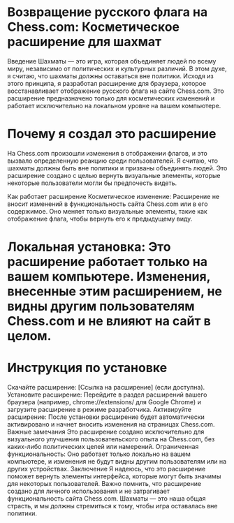 # Возвращение русского флага на Chess.com: Косметическое расширение для шахмат

Введение
Шахматы — это игра, которая объединяет людей по всему миру, независимо от политических и культурных различий. В этом духе, я считаю, что шахматы должны оставаться вне политики. Исходя из этого принципа, я разработал расширение для браузера, которое восстанавливает отображение русского флага на сайте Chess.com. Это расширение предназначено только для косметических изменений и работает исключительно на локальном уровне на вашем компьютере.

# Почему я создал это расширение
На Chess.com произошли изменения в отображении флагов, и это вызвало определенную реакцию среди пользователей. Я считаю, что шахматы должны быть вне политики и призваны объединять людей. Это расширение создано с целью вернуть визуальные элементы, которые некоторые пользователи могли бы предпочесть видеть.

Как работает расширение
Косметическое изменение: Расширение не вносит изменений в функциональность сайта Chess.com или в его содержимое. Оно меняет только визуальные элементы, такие как отображение флага, чтобы вернуть его к предыдущему виду.
# Локальная установка: Это расширение работает только на вашем компьютере. Изменения, внесенные этим расширением, не видны другим пользователям Chess.com и не влияют на сайт в целом.
# Инструкция по установке

Скачайте расширение: [Ссылка на расширение] (если доступна).
Установите расширение: Перейдите в раздел расширений вашего браузера (например, chrome://extensions/ для Google Chrome) и загрузите расширение в режиме разработчика.
Активируйте расширение: После установки расширение будет автоматически активировано и начнет вносить изменения на страницах Chess.com.
Важные замечания
Это расширение создано исключительно для визуального улучшения пользовательского опыта на Chess.com, без каких-либо политических целей или намерений.
Ограниченная функциональность: Оно работает только локально на вашем компьютере, и изменения не будут видны другим пользователям или на других устройствах.
Заключение
Я надеюсь, что это расширение поможет вернуть элементы интерфейса, которые могут быть значимы для некоторых пользователей. Важно помнить, что расширение создано для личного использования и не затрагивает функциональность сайта Chess.com. Шахматы — это наша общая страсть, и мы должны стремиться к тому, чтобы игра оставалась вне политики.
